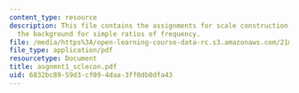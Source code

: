 ```yaml
---
content_type: resource
description: This file contains the assignments for scale construction and also gives
  the background for simple ratios of frequency.
file: /media/https%3A/open-learning-course-data-rc.s3.amazonaws.com/21m-301-harmony-and-counterpoint-i-spring-2005/6832bc8959d3cf094daa3ff0db0dfa43_asgnmnt1_sclecon.pdf
file_type: application/pdf
resourcetype: Document
title: asgnmnt1_sclecon.pdf
uid: 6832bc89-59d3-cf09-4daa-3ff0db0dfa43
---
```

